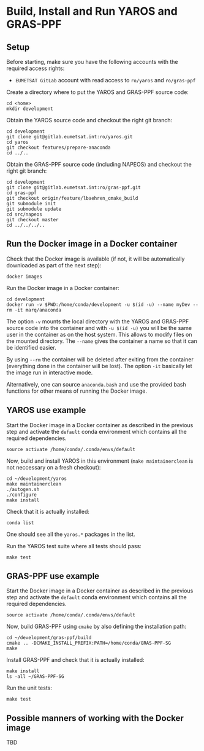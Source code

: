 Build, Install and Run YAROS and GRAS-PPF
=========================================

Setup
-----

Before starting, make sure you have the following accounts
with the required access rights:

 - `EUMETSAT GitLab` account with read access to `ro/yaros` and `ro/gras-ppf`


Create a directory where to put the YAROS and GRAS-PPF source code:
~~~~
cd <home>
mkdir development
~~~~

Obtain the YAROS source code and checkout the right git branch:
~~~~
cd development
git clone git@gitlab.eumetsat.int:ro/yaros.git
cd yaros
git checkout features/prepare-anaconda
cd ../..
~~~~

Obtain the GRAS-PPF source code (including NAPEOS) and checkout
the right git branch:
~~~~
cd development
git clone git@gitlab.eumetsat.int:ro/gras-ppf.git
cd gras-ppf
git checkout origin/feature/lbaehren_cmake_build
git submodule init
git submodule update
cd src/napeos
git checkout master
cd ../../../..
~~~~


Run the Docker image in a Docker container
------------------------------------------

Check that the Docker image is available (if not, it will be
automatically downloaded as part of the next step):
~~~~
docker images
~~~~

Run the Docker image in a Docker container:
~~~~
cd development
docker run -v $PWD:/home/conda/development -u $(id -u) --name myDev --rm -it marq/anaconda
~~~~
The option `-v` mounts the local directory with the YAROS and GRAS-PPF
source code into the container and with `-u $(id -u)` you will be the
same user in the container as on the host system. This allows to modify
files on the mounted directory. The `--name` gives the container a name
so that it can be identified easier.

By using `--rm` the container will be deleted after exiting from the
container (everything done in the container will be lost). The option
`-it` basically let the image run in interactive mode.

Alternatively, one can source `anaconda.bash` and use the provided
bash functions for other means of running the Docker image.


YAROS use example
-----------------

Start the Docker image in a Docker container as described in the previous
step and activate the `default` conda environment which contains all the
required dependencies.
~~~~
source activate /home/conda/.conda/envs/default
~~~~

Now, build and install YAROS in this environment (`make maintainerclean` is not
neccessary on a fresh checkout):
~~~~
cd ~/development/yaros
make maintainerclean
./autogen.sh
./configure
make install
~~~~

Check that it is actually installed:
~~~~
conda list
~~~~
One should see all the `yaros.*` packages in the list.


Run the YAROS test suite where all tests should pass:
~~~~
make test
~~~~


GRAS-PPF use example
--------------------

Start the Docker image in a Docker container as described in the previous
step and activate the `default` conda environment which contains all the
required dependencies.
~~~~
source activate /home/conda/.conda/envs/default
~~~~

Now, build GRAS-PPF using `cmake` by also defining the installation path:
~~~~
cd ~/development/gras-ppf/build
cmake .. -DCMAKE_INSTALL_PREFIX:PATH=/home/conda/GRAS-PPF-SG
make
~~~~

Install GRAS-PPF and check that it is actually installed:
~~~~
make install
ls -all ~/GRAS-PPF-SG
~~~~

Run the unit tests:
~~~~
make test
~~~~


Possible manners of working with the Docker image
-------------------------------------------------

TBD







